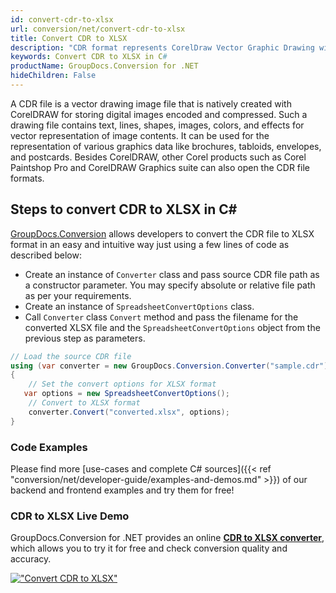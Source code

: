 ```yaml
---
id: convert-cdr-to-xlsx
url: conversion/net/convert-cdr-to-xlsx
title: Convert CDR to XLSX
description: "CDR format represents CorelDraw Vector Graphic Drawing with .cdr extension. Learn how to convert CDR to XLSX file programmatically in C# language using GroupDocs.Conversion for .NET library."
keywords: Convert CDR to XLSX in C#
productName: GroupDocs.Conversion for .NET
hideChildren: False
---
```


A CDR file is a vector drawing image file that is natively created with CorelDRAW for storing digital images encoded and compressed. Such a drawing file contains text, lines, shapes, images, colors, and effects for vector representation of image contents. It can be used for the representation of various graphics data like brochures, tabloids, envelopes, and postcards. Besides CorelDRAW, other Corel products such as Corel Paintshop Pro and CorelDRAW Graphics suite can also open the CDR file formats.

## Steps to convert CDR to XLSX in C#

[GroupDocs.Conversion](https://products.groupdocs.com/conversion/net) allows developers to convert the CDR file to XLSX format in an easy and intuitive way just using a few lines of code as described below:

* Create an instance of `Converter` class and pass source CDR file path as a constructor parameter. You may specify absolute or relative file path as per your requirements. 
* Create an instance of `SpreadsheetConvertOptions` class.
* Call `Converter` class `Convert` method and pass the filename for the converted XLSX file and the `SpreadsheetConvertOptions` object from the previous step as parameters.

```csharp
// Load the source CDR file
using (var converter = new GroupDocs.Conversion.Converter("sample.cdr"))
{
    // Set the convert options for XLSX format
   var options = new SpreadsheetConvertOptions();
    // Convert to XLSX format
    converter.Convert("converted.xlsx", options);
}
```

### Code Examples

Please find more [use-cases and complete C# sources]({{< ref "conversion/net/developer-guide/examples-and-demos.md" >}}) of our backend and frontend examples and try them for free!

### CDR to XLSX Live Demo

GroupDocs.Conversion for .NET provides an online [**CDR to XLSX converter**](https://products.groupdocs.app/conversion/cdr-to-xlsx), which allows you to try it for free and check conversion quality and accuracy.

[!["Convert CDR to XLSX"](conversion/net/images/convert-to-xlsx/convert-cdr-to-xlsx.png)](https://products.groupdocs.app/conversion/cdr-to-xlsx)